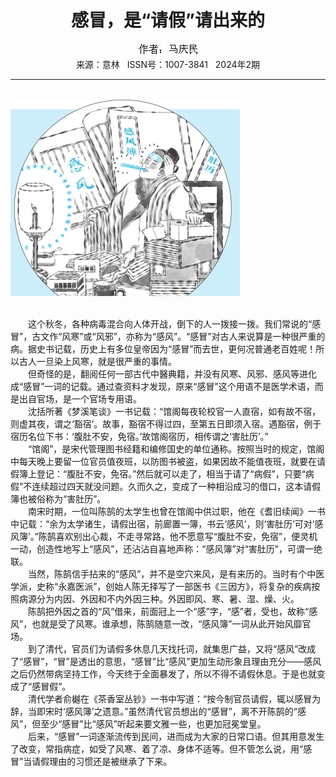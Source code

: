 # <center>感冒，是“请假”请出来的</center>

<div align=center><img src="https://raw.githubusercontent.com/leaguecn/magazines/main/img_authors/%25d7%25f7%25d5%25df%25a3%25ba%25c2%25ed%25c7%25ec%25c3%25f1.jpg"></div>

<center>来源：意林   ISSN号：1007-3841   2024年2期</center>

* * *

<br>![](https://raw.githubusercontent.com/leaguecn/magazines/main/img/yili20240243-1-l.jpg)

  
<br>　　这个秋冬，各种病毒混合向人体开战，倒下的人一拨接一拨。我们常说的“感冒”，古文作“风寒”或“风邪”，亦称为“感风”。“感冒”对古人来说算是一种很严重的病。据史书记载，历史上有多位皇帝因为“感冒”而去世，更何况普通老百姓呢！所以古人一旦染上风寒，就是很严重的事情。  
　　但奇怪的是，翻阅任何一部古代中醫典籍，并没有风寒、风邪、感风等进化成“感冒”一词的记载。通过查资料才发现，原来“感冒”这个用语不是医学术语，而是出自官场，是一个官场专用语。  
　　沈括所著《梦溪笔谈》一书记载：“馆阁每夜轮校官一人直宿，如有故不宿，则虚其夜，谓之‘豁宿’。故事，豁宿不得过四，至第五日即须入宿。遇豁宿，例于宿历名位下书：‘腹肚不安，免宿。’故馆阁宿历，相传谓之‘害肚历’。”  
　　“馆阁”，是宋代管理图书经籍和编修国史的单位通称。按照当时的规定，馆阁中每天晚上要留一位官员值夜班，以防图书被盗，如果因故不能值夜班，就要在请假簿上登记：“腹肚不安，免宿。”然后就可以走了，相当于请了“病假”，只要“病假”不连续超过四天就没问题。久而久之，变成了一种相沿成习的借口，这本请假簿也被俗称为“害肚历”。  
　　南宋时期，一位叫陈鹄的太学生也曾在馆阁中供过职，他在《耆旧续闻》一书中记载：“余为太学诸生，请假出宿，前廊置一簿，书云‘感风’，则‘害肚历’可对‘感风簿’。”陈鹄喜欢别出心裁，不走寻常路，他不愿意写“腹肚不安，免宿”，便灵机一动，创造性地写上“感风”，还沾沾自喜地声称：“感风簿”对“害肚历”，可谓一绝联。  
　　当然，陈鹄信手拈来的“感风”，并不是空穴来风，是有来历的。当时有个中医学派，史称“永嘉医派”，创始人陈无择写了一部医书《三因方》，将复杂的疾病按照病源分为内因、外因和不内外因三种。外因即风、寒、暑、湿、燥、火。  
　　陈鹄把外因之首的“风”借来，前面冠上一个“感”字，“感”者，受也，故称“感风”，也就是受了风寒。谁承想，陈鹄随意一改，“感风簿”一词从此开始风靡官场。  
　　到了清代，官员们为请假多休息几天找托词，就集思广益，又将“感风”改成了“感冒”，“冒”是透出的意思，“感冒”比“感风”更加生动形象且理由充分——感风之后仍然带病坚持工作，今天终于全面暴发了，所以不得不请假休息。于是也就变成了“感冒假”。  
　　清代学者俞樾在《茶香室丛钞》一书中写道：“按今制官员请假，辄以感冒为辞，当即宋时‘感风簿’之遗意。”虽然清代官员想出的“感冒”，离不开陈鹄的“感风”，但至少“感冒”比“感风”听起来要文雅一些，也更加冠冕堂皇。  
　　后来，“感冒”一词逐渐流传到民间，进而成为大家的日常口语。但其用意发生了改变，常指病症，如受了风寒、着了凉、身体不适等。但不管怎么说，用“感冒”当请假理由的习惯还是被继承了下来。
